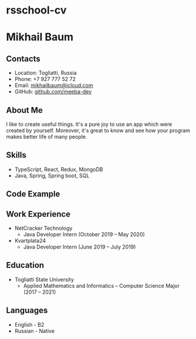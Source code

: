 # rsschool-cv
# Mikhail Baum
## Contacts
* Location: Togliatti, Russia
* Phone: +7 927 777 52 72
* Email: mikhailbaum@icloud.com
* GitHub: [github.com/meeba-dev](https://github.com/meeba-dev)

## About Me
I like to create useful things. It's a pure joy to use an app which were created by yourself. Moreover, it's great to know and see how your program makes better life of many people. 
## Skills
* TypeScript, React, Redux, MongoDB
* Java, Spring, Spring boot, SQL

## Code Example

## Work Experience
* NetCracker Technology
    * Java Developer Intern (October 2019 – May 2020)
* Kvartplata24
    * Java Developer Intern (June 2019 – July 2019) 

## Education
* Togliatti State University
    * Applied Mathematics and Informatics – Computer Science Major (2017 – 2021)

## Languages
* English - B2
* Russian - Native